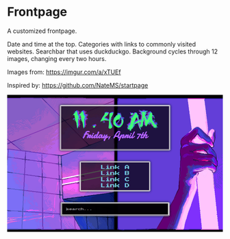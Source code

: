 # Frontpage
A customized frontpage. 

Date and time at the top.
Categories with links to commonly visited websites. 
Searchbar that uses duckduckgo.
Background cycles through 12 images, changing every two hours. 

Images from: https://imgur.com/a/xTUEf

Inspired by: https://github.com/NateMS/startpage

![screenshot](Images/screenshot.png)